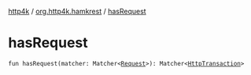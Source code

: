 [http4k](../index.md) / [org.http4k.hamkrest](index.md) / [hasRequest](./has-request.md)

# hasRequest

`fun hasRequest(matcher: Matcher<`[`Request`](../org.http4k.core/-request/index.md)`>): Matcher<`[`HttpTransaction`](../org.http4k.core/-http-transaction/index.md)`>`
